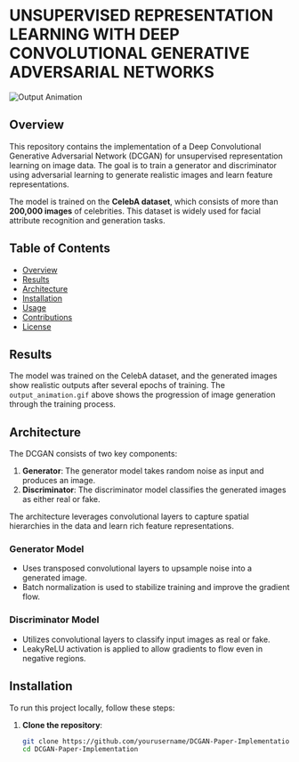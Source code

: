 # UNSUPERVISED REPRESENTATION LEARNING WITH DEEP CONVOLUTIONAL GENERATIVE ADVERSARIAL NETWORKS 

![Output Animation](output_animation.gif)

## Overview

This repository contains the implementation of a Deep Convolutional Generative Adversarial Network (DCGAN) for unsupervised representation learning on image data. The goal is to train a generator and discriminator using adversarial learning to generate realistic images and learn feature representations.

The model is trained on the **CelebA dataset**, which consists of more than **200,000 images** of celebrities. This dataset is widely used for facial attribute recognition and generation tasks.

## Table of Contents
- [Overview](#overview)
- [Results](#results)
- [Architecture](#architecture)
- [Installation](#installation)
- [Usage](#usage)
- [Contributions](#contributions)
- [License](#license)

## Results

The model was trained on the CelebA dataset, and the generated images show realistic outputs after several epochs of training. The `output_animation.gif` above shows the progression of image generation through the training process.

## Architecture

The DCGAN consists of two key components:
1. **Generator**: The generator model takes random noise as input and produces an image.
2. **Discriminator**: The discriminator model classifies the generated images as either real or fake.

The architecture leverages convolutional layers to capture spatial hierarchies in the data and learn rich feature representations.

### Generator Model
- Uses transposed convolutional layers to upsample noise into a generated image.
- Batch normalization is used to stabilize training and improve the gradient flow.

### Discriminator Model
- Utilizes convolutional layers to classify input images as real or fake.
- LeakyReLU activation is applied to allow gradients to flow even in negative regions.

## Installation

To run this project locally, follow these steps:

1. **Clone the repository**:
   ```bash
   git clone https://github.com/yourusername/DCGAN-Paper-Implementation.git
   cd DCGAN-Paper-Implementation
